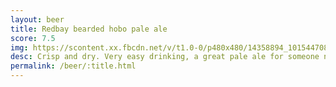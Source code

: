 ```yaml
---
layout: beer
title: Redbay bearded hobo pale ale
score: 7.5
img: https://scontent.xx.fbcdn.net/v/t1.0-0/p480x480/14358894_10154470827368745_3712421249999347669_n.jpg?oh=5a4cb3acac22e95181a0cb66dab30082&oe=587F1B0B
desc: Crisp and dry. Very easy drinking, a great pale ale for someone new to beer
permalink: /beer/:title.html
---
```

